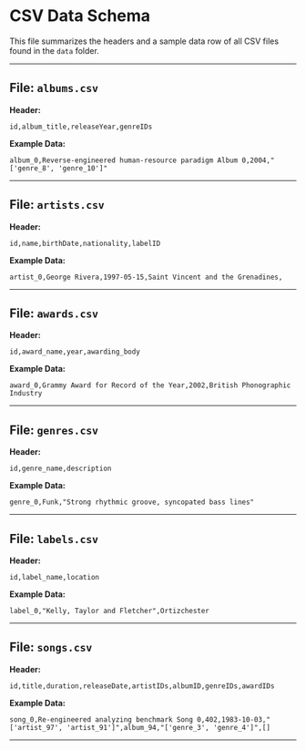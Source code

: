 # CSV Data Schema  
  
This file summarizes the headers and a sample data row of all CSV files found in the `data` folder.  
  
---  
  
## File: `albums.csv`  
**Header:**  
```csv  
id,album_title,releaseYear,genreIDs  
```  
**Example Data:**  
```csv  
album_0,Reverse-engineered human-resource paradigm Album 0,2004,"['genre_8', 'genre_10']"  
```  
---  
  
## File: `artists.csv`  
**Header:**  
```csv  
id,name,birthDate,nationality,labelID  
```  
**Example Data:**  
```csv  
artist_0,George Rivera,1997-05-15,Saint Vincent and the Grenadines,  
```  
---  
  
## File: `awards.csv`  
**Header:**  
```csv  
id,award_name,year,awarding_body  
```  
**Example Data:**  
```csv  
award_0,Grammy Award for Record of the Year,2002,British Phonographic Industry  
```  
---  
  
## File: `genres.csv`  
**Header:**  
```csv  
id,genre_name,description  
```  
**Example Data:**  
```csv  
genre_0,Funk,"Strong rhythmic groove, syncopated bass lines"  
```  
---  
  
## File: `labels.csv`  
**Header:**  
```csv  
id,label_name,location  
```  
**Example Data:**  
```csv  
label_0,"Kelly, Taylor and Fletcher",Ortizchester  
```  
---  
  
## File: `songs.csv`  
**Header:**  
```csv  
id,title,duration,releaseDate,artistIDs,albumID,genreIDs,awardIDs  
```  
**Example Data:**  
```csv  
song_0,Re-engineered analyzing benchmark Song 0,402,1983-10-03,"['artist_97', 'artist_91']",album_94,"['genre_3', 'genre_4']",[]  
```  
---  
  
